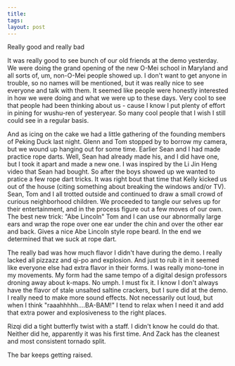```yaml
---
title: 
tags: 
layout: post
---
```

Really good and really bad



It was really good to see bunch of our old friends at the demo yesterday.  We were doing the grand opening of the new O-Mei school in Maryland and all sorts of, um, non-O-Mei people showed up.  I don't want to get anyone in trouble, so no names will be mentioned, but it was really nice to see everyone and talk with them.  It seemed like people were honestly interested in how we were doing and what we were up to these days.  Very cool to see that people had been thinking about us - cause I know I put plenty of effort in pining for wushu-ren of yesteryear.  So many cool people that I wish I still could see in a regular basis.



And as icing on the cake we had a little gathering of the founding members of Peking Duck last night.  Glenn and Tom stopped by to borrow my camera, but we wound up hanging out for some time.  Earlier Sean and I had made practice rope darts.  Well, Sean had already made his, and I did have one, but I took it apart and made a new one. I was inspired by the Li Jin Heng video that Sean had bought.  So after the boys showed up we wanted to pratice a few rope dart tricks. It was right bout that time that Kelly kicked us out of the house (citing something about breaking the windows and/or TV).  Sean, Tom and I all trotted outside and continued to draw a small crowd of curious neighborhood children.  We proceeded to tangle our selves up for their entertainment, and in the process figure out a few moves of our own.  The best new trick: "Abe Lincoln" Tom and I can use our abnormally large ears and wrap the rope over one ear under the chin and over the other ear and back.  Gives a nice Abe Lincoln style rope beard.  In the end we determined that we suck at rope dart.  



The really bad was how much flavor I didn't have during the demo.  I really lacked all pizzazz and qi-po and explosion.  And just to rub it in it seemed like everyone else had extra flavor in their forms.  I was really mono-tone in my movements.  My form had the same tempo of a digital design professors droning away about k-maps.  No umph.  I must fix it.  I know I don't always have the flavor of stale unsalted saltine crackers, but I sure did at the demo.  I really need to make more sound effects.  Not necessarily out loud, but when I think "raaahhhhh....BA-BAM!" I tend to relax when I need it and add that extra power and explosiveness to the right places.



Rizqi did a tight butterfly twist with a staff.  I didn't know he could do that.  Neither did he, apparently it was his first time.  And Zack has the cleanest and most consistent tornado split.  



The bar keeps getting raised.
